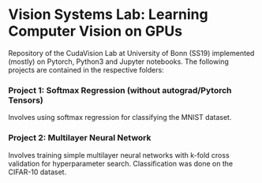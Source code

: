 # Vision Systems Lab: Learning Computer Vision on GPUs
Repository of the CudaVision Lab at University of Bonn (SS19) implemented (mostly) on Pytorch, Python3 and Jupyter notebooks. The following projects are contained in the respective folders:

### Project 1: Softmax Regression (without autograd/Pytorch Tensors)
Involves using softmax regression for classifying the MNIST dataset.

### Project 2: Multilayer Neural Network
Involves training simple multilayer neural networks with k-fold cross validation for hyperparameter search. Classification was done on the CIFAR-10 dataset.
